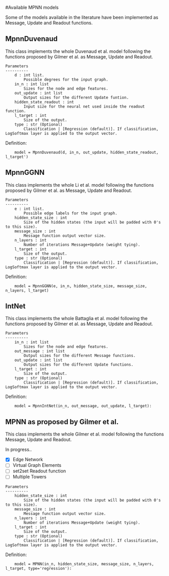 #Available MPNN models

Some of the models available in the literature have been implemented as Message, Update and Readout functions.

## MpnnDuvenaud

This class implements the whole Duvenaud et al. model following the functions proposed by Gilmer et al. as Message, Update and Readout.

``` 
Parameters
----------
    d : int list.
        Possible degrees for the input graph.
    in_n : int list
        Sizes for the node and edge features.
    out_update : int list
        Output sizes for the different Update funtion.
    hidden_state_readout : int
        Input size for the neural net used inside the readout function.
    l_target : int
        Size of the output.
    type : str (Optional)
        Classification | [Regression (default)]. If classification, LogSoftmax layer is applied to the output vector.
```

Definition:

``` 
    model = MpnnDuvenaud(d, in_n, out_update, hidden_state_readout, l_target')
```

## MpnnGGNN


This class implements the whole Li et al. model following the functions proposed by Gilmer et al. as Message, Update and Readout.

``` 
Parameters
----------
    e : int list.
        Possible edge labels for the input graph.
    hidden_state_size : int
        Size of the hidden states (the input will be padded with 0's to this size).
    message_size : int
        Message function output vector size.
    n_layers : int
        Number of iterations Message+Update (weight tying).
    l_target : int
        Size of the output.
    type : str (Optional)
        Classification | [Regression (default)]. If classification, LogSoftmax layer is applied to the output vector.
```

Definition:

``` 
    model = MpnnGGNN(e, in_n, hidden_state_size, message_size, n_layers, l_target)
```
 
## IntNet

This class implements the whole Battaglia et al. model following the functions proposed by Gilmer et al. as Message, Update and Readout.

``` 
Parameters
----------
    in_n : int list
        Sizes for the node and edge features.
    out_message : int list
        Output sizes for the different Message functions.
    out_update : int list
        Output sizes for the different Update functions.
    l_target : int
        Size of the output.
    type : str (Optional)
        Classification | [Regression (default)]. If classification, LogSoftmax layer is applied to the output vector.
```

Definition:

``` 
    model = MpnnIntNet(in_n, out_message, out_update, l_target):
```

## MPNN as proposed by Gilmer et al.

This class implements the whole Gilmer et al. model following the functions Message, Update and Readout.

In progress..

*[x] Edge Network
*[ ] Virtual Graph Elements
*[ ] set2set Readout function
*[ ] Multiple Towers

``` 
Parameters
----------
    hidden_state_size : int
        Size of the hidden states (the input will be padded with 0's to this size).
    message_size : int
        Message function output vector size.
    n_layers : int
        Number of iterations Message+Update (weight tying).
    l_target : int
        Size of the output.
    type : str (Optional)
        Classification | [Regression (default)]. If classification, LogSoftmax layer is applied to the output vector.
``` 
Definition:

``` 
    model = MPNN(in_n, hidden_state_size, message_size, n_layers, l_target, type='regression'):
``` 
